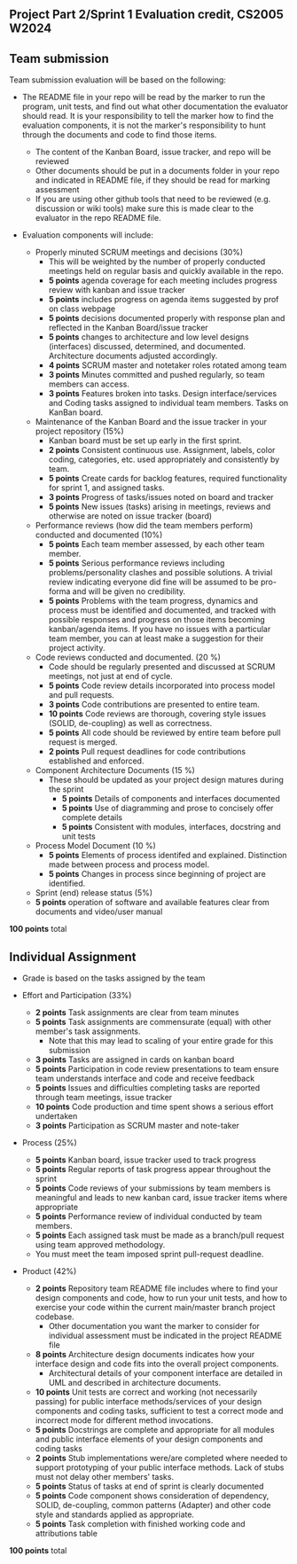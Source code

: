 ## Project Part 2/Sprint 1 Evaluation credit, CS2005 W2024

## Team submission

Team submission evaluation will be based on the following:

* The README file in your repo will be read by the marker to run the program, unit tests, and find out what other documentation the evaluator should read. It is your responsibility to tell the marker how to find the evaluation components, it is not the marker's responsibility to hunt through the documents and code to find those items.
  * The content of the Kanban Board, issue tracker, and repo will be reviewed
  * Other documents should be put in a documents folder in your repo and indicated in README file, if they should be read for marking assessment
  * If you are using other github tools that need to be reviewed (e.g. discussion or wiki tools) make sure this is made clear to the evaluator in the repo README file.

* Evaluation components will include:
  * Properly minuted SCRUM meetings and decisions (30%)
    * This will be weighted by the number of properly conducted meetings held on regular basis and quickly available in the repo.
    * **5 points** agenda coverage for each meeting includes progress review with kanban and issue tracker
    * **5 points** includes progress on agenda items suggested by prof on class webpage
    * **5 points** decisions documented properly with response plan and reflected in the Kanban Board/issue tracker
    * **5 points** changes to architecture and low level designs (interfaces) discussed, determined, and documented. Architecture documents adjusted accordingly.
    * **4 points** SCRUM master and notetaker roles rotated among team
    * **3 points** Minutes committed and pushed regularly, so team members can access.
    * **3 points** Features broken into tasks. Design interface/services and Coding tasks assigned to individual team members. Tasks on KanBan board.
  * Maintenance of the Kanban Board and the issue tracker in your project repository (15%)
    * Kanban board must be set up early in the first sprint. 
    * **2 points** Consistent continuous use. Assignment, labels, color coding, categories, etc. used appropriately and consistently by team. 
    * **5 points** Create cards for backlog features, required functionality for sprint 1, and assigned tasks.
    * **3 points** Progress of tasks/issues noted on board and tracker
    * **5 points** New issues (tasks) arising in meetings, reviews and otherwise are noted on issue tracker (board)
  * Performance reviews (how did the team members perform) conducted and documented (10%)
    * **5 points** Each team member assessed, by each other team member.
    * **5 points** Serious performance reviews including problems/personality clashes and possible solutions. A trivial review indicating everyone did fine will be assumed to be pro-forma and will be given no credibility.
    * **5 points** Problems with the team progress, dynamics and process must be identified and documented, and tracked with possible responses and progress on those items becoming kanban/agenda items. If you have no issues with a particular team member, you can at least make a suggestion for their project activity.
  * Code reviews conducted and documented. (20 %)
    * Code should be regularly presented and discussed at SCRUM meetings, not just at end of cycle.
    * **5 points** Code review details incorporated into process model and pull requests.
    * **3 points** Code contributions are presented to entire team.
    * **10 points** Code reviews are thorough, covering style issues (SOLID, de-coupling) as well as correctness. 
    * **5 points** All code should be reviewed by entire team before pull request is merged.
    * **2 points** Pull request deadlines for code contributions established and enforced.
  * Component Architecture Documents (15 %)
    * These should be updated as your project design matures during the sprint
      * **5 points** Details of components and interfaces documented
      * **5 points** Use of diagramming and prose to concisely offer complete details
      * **5 points** Consistent with modules, interfaces, docstring and unit tests
  * Process Model Document (10 %)
    * **5 points** Elements of process identifed and explained. Distinction made between process and process model.
    * **5 points** Changes in process since beginning of project are identified.
   * Sprint (end) release status (5%)
    * **5 points** operation of software and available features clear from documents and video/user manual

**100 points** total

## Individual Assignment

* Grade is based on the tasks assigned by the team

* Effort and Participation (33%)
  * **2 points** Task assignments are clear from team minutes 
  * **5 points** Task assignments are commensurate (equal) with other member's task assignments.
    * Note that this may lead to scaling of your entire grade for this submission
  * **3 points** Tasks are assigned in cards on kanban board
  * **5 points** Participation in code review presentations to team ensure team understands interface and code and receive feedback
  * **5 points** Issues and difficulties completing tasks are reported through team meetings, issue tracker
  * **10 points** Code production and time spent shows a serious effort undertaken
  * **3 points** Participation as SCRUM master and note-taker
* Process (25%)
  * **5 points** Kanban board, issue tracker used to track progress
  * **5 points** Regular reports of task progress appear throughout the sprint
  * **5 points** Code reviews of your submissions by team members is meaningful and leads to new kanban card, issue tracker items where appropriate
  * **5 points** Performance review of individual conducted by team members.
  * **5 points** Each assigned task must be made as a branch/pull request using team approved methodology.
  * You must meet the team imposed sprint pull-request deadline.
* Product (42%)
  * **2 points** Repository team README file includes where to find your design components and code, how to run your unit tests, and how to exercise your code within the current main/master branch project codebase.
    * Other documentation you want the marker to consider for individual assessment must be indicated in the project README file
  * **8 points** Architecture design documents indicates how your interface design and code fits into the overall project components. 
    * Architectural details of your component interface are detailed in UML and described in architecture documents.
  * **10 points** Unit tests are correct and working (not necessarily passing) for public interface methods/services of your design components and coding tasks, sufficient to test a correct mode and incorrect mode for different method invocations.
  * **5 points** Docstrings are complete and appropriate for all modules and public interface elements of your design components and coding tasks
  * **2 points** Stub implementations were/are completed where needed to support prototyping of your public interface methods. Lack of stubs must not delay other members' tasks.
  * **5 points** Status of tasks at end of sprint is clearly documented
  * **5 points** Code component shows consideration of dependency, SOLID, de-coupling, common patterns (Adapter) and other code style and standards applied as appropriate. 
  * **5 points** Task completion with finished working code and attributions table

**100 points** total